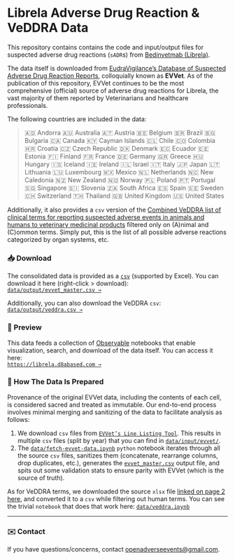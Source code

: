 # Librela Adverse Drug Reaction & VeDDRA Data

This repository contains contains the code and input/output files for suspected adverse drug reactions (`sADR`s) from [Bedinvetmab (Librela)](https://en.wikipedia.org/wiki/Bedinvetmab). 

The data itself is downloaded from [EudraVigilance’s Database of Suspected Adverse Drug Reaction Reports](https://www.adrreports.eu/vet/en/index.html), colloquially known as **EVVet**. As of the publication of this repository, EVVet continues to be the most comprehensive (official) source of adverse drug reactions for Librela, the vast majority of them reported by Veterinarians and healthcare professionals.

The following countries are included in the data:
> 🇦🇩 Andorra 🇦🇺 Australia 🇦🇹 Austria 🇧🇪 Belgium 🇧🇷 Brazil 🇧🇬 Bulgaria 🇨🇦 Canada 🇰🇾 Cayman Islands 🇨🇱 Chile 🇨🇴 Colombia 🇭🇷 Croatia 🇨🇿 Czech Republic 🇩🇰 Denmark 🇪🇨 Ecuador 🇪🇪 Estonia 🇫🇮 Finland 🇫🇷 France 🇩🇪 Germany 🇬🇷 Greece 🇭🇺 Hungary 🇮🇸 Iceland 🇮🇪 Ireland 🇮🇱 Israel 🇮🇹 Italy 🇯🇵 Japan 🇱🇹 Lithuania 🇱🇺 Luxembourg 🇲🇽 Mexico 🇳🇱 Netherlands 🇳🇨 New Caledonia 🇳🇿 New Zealand 🇳🇴 Norway 🇵🇱 Poland 🇵🇹 Portugal 🇸🇬 Singapore 🇸🇮 Slovenia 🇿🇦 South Africa 🇪🇸 Spain 🇸🇪 Sweden 🇨🇭 Switzerland 🇹🇭 Thailand 🇬🇧 United Kingdom 🇺🇸 United States

Additionally, it also provides a `csv` version of the [Combined VeDDRA list of clinical terms for reporting suspected adverse events in animals and humans to veterinary medicinal products](https://www.ema.europa.eu/en/documents/regulatory-procedural-guideline/combined-veterinary-dictionary-drug-regulatory-activities-veddra-list-clinical-terms-reporting-suspected-adverse-events-animals-and-humans-veterinary-medicinal-products_en.pdf) filtered only on (A)nimal and (C)ommon terms. Simply put, this is the list of all possible adverse reactions categorized by organ systems, etc. 

### 📥 Download

The consolidated data is provided as a [`csv`](https://en.wikipedia.org/wiki/Comma-separated_values) (supported by Excel). You can download it here (right-click > download):<br/>
[`data/output/evvet_master.csv →`](https://github.com/d8abased/librela/raw/main/data/output/evvet_master.csv)

Additionally, you can also download the VeDDRA `csv`:<br/>
[`data/output/veddra.csv →`](https://github.com/d8abased/librela/raw/main/data/output/veddra.csv)

### 👀 Preview

This data feeds a collection of [Observable](https://observablehq.com/) notebooks that enable visualization, search, and download of the data itself. You can access it here:<br />
[`https://librela.d8abased.com →`](https://librela.d8abased.com)

### 🍳 How The Data Is Prepared

Provenance of the original EVVet data, including the contents of each cell, is considered sacred and treated as immutable. Our end-to-end process involves minimal merging and sanitizing of the data to facilitate analysis as follows:

1. We download `csv` files from [`EVVet’s Line Listing Tool`](https://dap.ema.europa.eu/analytics/saw.dll?Dashboard&PortalPath=%2Fshared%2FEVVET3%20PW%20NEW%2FDashboards%2FPublic%20Reports%2FPWS%2FPWS%2EReports&P1=dashboard&Action=Navigate&col1=%22Product%22.%22Product%20ShortName%22&val1=%22LIBRELA%22&psa1=%22EVVET3%20PR%20NEW%22&var2=dashboard.variables%5B%27product%27%5D&cov2=%22Product%22.%22Product%20ShortName%22&val2=%22LIBRELA%22&psa2=%22EVVET3%20PR%20NEW%22). This results in multiple `csv` files (split by year) that you can find in [`data/input/evvet/`](https://github.com/d8abased/librela/tree/main/data/input/evvet).
2. The [`data/fetch-evvet-data.ipynb`](https://github.com/d8abased/librela/blob/main/data/fetch-evvet-data.ipynb) `python` notebook iterates through all the source `csv` files, sanitizes them (concatenate, rearrange columns, drop duplicates, etc.), generates the [`evvet_master.csv`](https://raw.githubusercontent.com/d8abased/librela/main/data/output/evvet_master.csv) output file, and spits out some validation stats to ensure parity with EVVet (which is the source of truth).
 
As for VeDDRA terms, we downloaded the source `xlsx` file [linked on page 2 here](https://www.ema.europa.eu/en/documents/regulatory-procedural-guideline/combined-veterinary-dictionary-drug-regulatory-activities-veddra-list-clinical-terms-reporting-suspected-adverse-events-animals-and-humans-veterinary-medicinal-products_en.pdf), and converted it to a `csv` while filtering out human terms. You can see the trivial `notebook` that does that work here: [`data/veddra.ipynb`](https://github.com/d8abased/librela/blob/main/data/veddra.ipynb)

---

### ✉️ Contact  

If you have questions/concerns, contact [openadverseevents@gmail.com](mailto:openadverseevents@gmail.com). 
